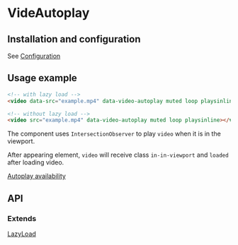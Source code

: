 # VideAutoplay

## Installation and configuration

See [Configuration](/docs/components_installation.md#components-installation-and-configuration)

## Usage example

```html
<!-- with lazy load -->
<video data-src="example.mp4" data-video-autoplay muted loop playsinline></video>

<!-- without lazy load -->
<video src="example.mp4" data-video-autoplay muted loop playsinline></video>
```

The component uses `IntersectionObserver` to play `video` when it is in the viewport.

After appearing element, `video` will receive class `in-in-viewport` and `loaded` after loading video.

[Autoplay availability](https://developer.mozilla.org/en-US/docs/Web/Media/Autoplay_guide#autoplay_availability)

## API

### Extends

[LazyLoad](/src/components/utils/lazy-load/README.md)
